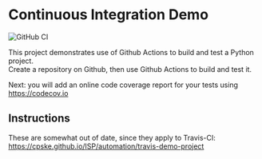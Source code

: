 Continuous Integration Demo
============================
![GitHub CI](https://github.com/kulisarawiangin/demo-pyci/actions/workflows/python-app.yml/badge.svg)


This project demonstrates use of Github Actions to build and test a Python project.  
Create a repository on Github, then use Github Actions to build and test it.

Next: you will add an online code coverage report for your tests using <https://codecov.io>

## Instructions

These are somewhat out of date, since they apply to Travis-CI:
<https://cpske.github.io/ISP/automation/travis-demo-project>


